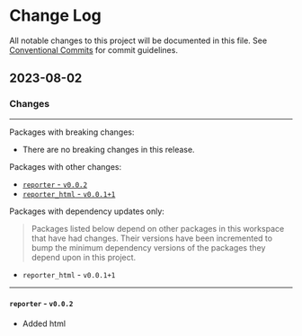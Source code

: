 # Change Log

All notable changes to this project will be documented in this file.
See [Conventional Commits](https://conventionalcommits.org) for commit guidelines.

## 2023-08-02

### Changes

---

Packages with breaking changes:

 - There are no breaking changes in this release.

Packages with other changes:

 - [`reporter` - `v0.0.2`](#reporter---v002)
 - [`reporter_html` - `v0.0.1+1`](#reporter_html---v0011)

Packages with dependency updates only:

> Packages listed below depend on other packages in this workspace that have had changes. Their versions have been incremented to bump the minimum dependency versions of the packages they depend upon in this project.

 - `reporter_html` - `v0.0.1+1`

---

#### `reporter` - `v0.0.2`

 - Added html

